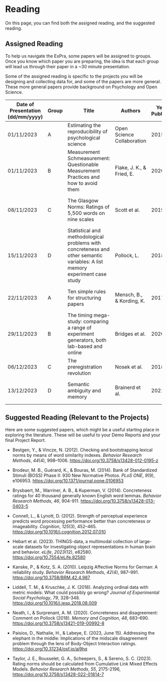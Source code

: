 # Reading

On this page, you can find both the assigned reading, and the suggested reading.

## Assigned Reading

To help us navigate the ExPra, some papers will be assigned to groups. Once you know which paper you are preparing, the idea is that each group will lead us through their paper in a ~30 minute presentation.

Some of the assigned reading is specific to the projects you will be designing and collecting data for, and some of the papers are more general. These more general papers provide background on Psychology and Open Science.

| Date of Presentation (dd/mm/yyyy) | Group | Title | Authors | Year of Publication | Link |
|-----------------------------------| ----- |-------| ------- | ------------------- | ---- |
| 01/11/2023 | A | Estimating the reproducibility of psychological science | Open Science Collaboration | 2015 | [*Science*, *349*(6251)](https://doi.org/10.1126/science.aac4716) |
| 01/11/2023 | B | Measurement Schmeasurement: Questionable Measurement Practices and how to avoid them  | Flake, J. K., & Fried, E. | 2020 | [*Advances in Methods and Practices in Psychological Science*, *3*(4), 456-465](https://doi.org/10.1177/2515245920952393) |
| 08/11/2023 | C | The Glasgow Norms: Ratings of 5,500 words on nine scales | Scott et al. | 2019 | [*Behavior Research Methods*, *51*(3), 1258–1270](https://doi.org/10.3758/s13428-018-1099-3) |
| 15/11/2023 | D | Statistical and methodological problems with concreteness and other semantic variables: A list memory experiment case study | Pollock, L. | 2018 | [*Behavior Research Methods*, *50*(3), 1198–1216](https://doi.org/10.3758/s13428-017-0938-y) |
| 22/11/2023 | A | Ten simple rules for structuring papers | Mensch, B., & Kording, K. | 2017 | [*PLOS Computational Biology* *13*(9): e1005619](https://doi.org/10.1371/journal.pcbi.1005619) |
| 29/11/2023 | B | The timing mega-study: comparing a range of experiment generators, both lab-based and online | Bridges et al. | 2020 | [*PeerJ*, 8:e9414](http://doi.org/10.7717/peerj.9414) |
| 06/12/2023 | C | The preregistration revolution | Nosek et al. | 2018 | [*PNAS*, *115*(11), 2600-2606](https://doi.org/10.1073/pnas.1708274114) |
| 13/12/2023 | D | Semantic ambiguity and memory | Brainerd et al. | 2021 | [*Journal of Memory and Language*, *121*, 104286](https://doi.org/10.1016/j.jml.2021.104286) |

## Suggested Reading (Relevant to the Projects)

Here are some suggested papers, which might be a useful starting place in exploring the literature. These will be useful to your Demo Reports and your final Project Report.

* Bestgen, Y., & Vincze, N. (2012). Checking and bootstrapping lexical norms by means of word similarity indexes. *Behavior Research Methods*, *44*(4), 998–1006. https://doi.org/10.3758/s13428-012-0195-z

* Brodeur, M. B., Guérard, K., & Bouras, M. (2014). Bank of Standardized Stimuli (BOSS) Phase II: 930 New Normative Photos. *PLoS ONE*, *9*(9), e106953. https://doi.org/10.1371/journal.pone.0106953

* Brysbaert, M., Warriner, A. B., & Kuperman, V. (2014). Concreteness ratings for 40 thousand generally known English word lemmas. *Behavior Research Methods*, *46*, 904-911. https://doi.org/10.3758/s13428-013-0403-5

* Connell, L., & Lynott, D. (2012). Strength of perceptual experience predicts word processing performance better than concreteness or imageability. *Cognition*, *125*(3), 452–465. https://doi.org/10.1016/j.cognition.2012.07.010

* Hebart et al. (2023). THINGS-data, a multimodal collection of large-scale datasets for investigating object representations in human brain and behavior. *eLife*, *2023*(12), e82580. https://doi.org/10.7554/eLife.82580

* Kanske, P., & Kotz, S. A. (2010). Leipzig Affective Norms for German: A reliability study. *Behavior Research Methods*, *42*(4), 987–991. https://doi.org/10.3758/BRM.42.4.987

* Liddell, T. M., & Kruschke, J. K. (2018). Analyzing ordinal data with metric models: What could possibly go wrong? *Journal of Experimental Social Psychology*, *79*, 328–348. https://doi.org/10.1016/j.jesp.2018.08.009

* Neath, I., & Surprenant, A. M. (2020). Concreteness and disagreement: Comment on Pollock (2018). *Memory and Cognition*, *48*, 683–690. https://doi.org/10.3758/s13421-019-00992-8

* Paisios, D., Nathalie, H., & Labeye, E. (2023, June 15). Addressing the elephant in the middle: Implications of the midscale disagreement problem through the lens of Body-Object Interaction ratings. https://doi.org/10.31234/osf.io/aj9hq

* Taylor, J. E., Rousselet, G. A., Scheepers, S., & Sereno, S. C. (2023). Rating norms should be calculated from Cumulative Link Mixed Effects Models. *Behavior Research Methods*, *55*, 2175-2196, https://doi.org/10.3758/s13428-022-01814-7
